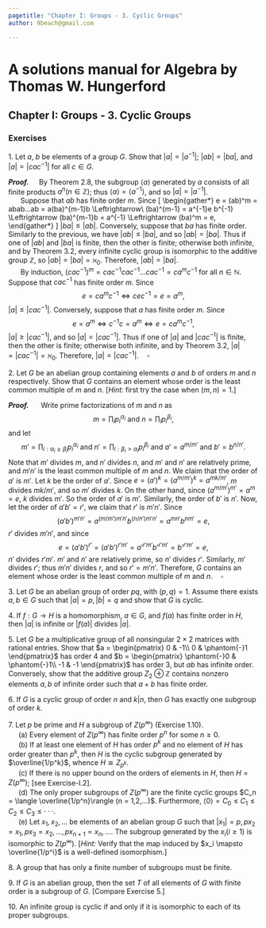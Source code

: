 ```yaml
---
pagetitle: "Chapter I: Groups - 3. Cyclic Groups"
author: 9beach@gmail.com

---
```


# A solutions manual for Algebra by Thomas W. Hungerford
## Chapter I: Groups - 3. Cyclic Groups
### Exercises

1\. Let $a$, $b$ be elements of a group $G$. Show that $|a| = |a^{-1}|$;
$|ab| = |ba|$, and $|a| = |cac^{-1}|$ for all $c\in G$.

**_Proof._**&nbsp;$\quad$By Theorem 2.8, the subgroup $\langle a \rangle$
generated by $a$ consists of all finite products $a^n(n \in \mathbb{Z})$;
thus $\langle a \rangle = \langle a^{-1} \rangle$, and so $|a| = |a^{-1}|$.
\
&nbsp;$\quad$
Suppose that $ab$ has finite order $m$. Since
\[
\begin{gather*}
e = (ab)^m = abab...ab = a(ba)^{m-1}b \Leftrightarrow\\
(ba)^{m-1} = a^{-1}e b^{-1} \Leftrightarrow (ba)^{m-1}b = a^{-1}
\Leftrightarrow (ba)^m = e,
\end{gather*}
\]
$|ba| \le |ab|$. Conversely, suppose that $ba$ has finite order. Similarly
to the previous, we have $|ab| \le |ba|$, and so $|ab| = |ba|$. Thus if one
of $|ab|$ and $|ba|$ is finite, then the other is finite; otherwise both
infinite, and by Theorem 3.2, every infinite cyclic group is isomorphic to
the additive group $\mathbb{Z}$, so $|ab| = |ba| = \aleph_0$. Therefore,
$|ab| = |ba|$.
\
&nbsp;$\quad$
By induction, $(cac^{-1})^m = cac^{-1}cac^{-1}...cac^{-1} = ca^mc^{-1}$
for all $n \in \mathbb{N}$. Suppose that $cac^{-1}$ has finite order $m$.
Since
$$
e = ca^mc^{-1} \Leftrightarrow c e c^{-1} = e = a^m,
$$
$|a| \le |cac^{-1}|$. Conversely, suppose that $a$ has finite order $m$.
Since
$$
e = a^m \Leftrightarrow c^{-1}c = a^m \Leftrightarrow e = ca^mc^{-1},
$$
$|a| \ge |cac^{-1}|$, and so $|a| = |cac^{-1}|$. Thus if one of $|a|$ and
$|cac^{-1}|$ is finite, then the other is finite; otherwise both infinite,
and by Theorem 3.2, $|a| = |cac^{-1}| = \aleph_0$. Therefore, $|a| =
|cac^{-1}|.\quad\square$


2\. Let $G$ be an abelian group containing elements $a$ and $b$ of orders
$m$ and $n$ respectively. Show that $G$ contains an element whose order is
the least common multiple of $m$ and $n$. [_Hint:_ first try the case when
$(m, n) = 1$.]

**_Proof._**&nbsp;$\quad$
Write prime factorizations of $m$ and $n$ as
$$
m=\prod_{i}p_i^{\alpha_i} \text{ and } n=\prod_{i} p_i^{\beta_i},
$$
and let
$$
m'=\prod_{i: \alpha_i \geq \beta_i}p_i^{\alpha_i} \text{ and }
n'=\prod_{i: \beta_i> \alpha_i} p_i^{\beta_i} \text{ and } a'=a^{m/m'}
\text{ and } b'=b^{n/n'}.
$$
Note that $m'$ divides $m$, and $n'$ divides $n$, and $m'$ and $n'$ are
relatively prime, and $m'n'$ is the least common multiple of $m$ and $n$.
We claim that the order of $a'$ is $m'$. Let $k$ be the order of $a'$.
Since $e=(a')^k=(a^{m/m'})^k=a^{mk/m'}$, $m$ divides $mk/m'$, and so $m'$
divides $k$. On the other hand, since $(a^{m/m'})^{m'}=a^m=e$, $k$ divides
$m'$. So the order of $a'$ is $m'$. Similarly, the order of $b'$ is $n'$.
Now, let the order of $a'b' = r'$, we claim that $r'$ is $m'n'$. Since
$$
(a'b')^{m'n'} = a^{(m/m')m'n'}b^{(n/n')m'n'} = a^{mn'}b^{nm'} = e,
$$
$r'$ divides $m'n'$, and since
$$
e = (a'b')^{r'} = (a'b')^{r'm'} = a'^{r'm'}b'^{r'm'} = b'^{r'm'} = e,
$$
$n'$ divides $r'm'$. $m'$ and $n'$ are relatively prime, so $n'$
divides $r'$. Similarly, $m'$ divides $r'$; thus $m'n'$ divides $r$, and
so $r' = m'n'$. Therefore, $G$ contains an element whose order is the
least common multiple of $m$ and $n$.$\quad\square$

3\. Let $G$ be an abelian group of order $pq$, with $(p,q) = 1$. Assume there
exists $a, b \in G$ such that $|a| = p, |b| = q$ and show that $G$ is cyclic.

4\. If $f : G \to H$ is a homomorphism, $a \in G$, and $f(a)$ has finite order in
$H$, then $|a|$ is infinite or $|f(a)|$ divides $|a|$.

5\. Let $G$ be a multiplicative group of all nonsingular $2 × 2$ matrices with rational entries. Show that $a =
\begin{pmatrix}
 0 & -1\\
 0 & \phantom{-}1
\end{pmatrix}$
has order $4$ and $b =
\begin{pmatrix}
 \phantom{-}0 & \phantom{-}1\\
 -1 & -1
\end{pmatrix}$
has order $3$, but $ab$ has infinite order. Conversely, show that the
additive group $Z_2 \oplus \mathbb{Z}$ contains nonzero elements $a, b$ of
infinite order such that $a + b$ has finite order.

6\. If $G$ is a cyclic group of order $n$ and $k|n$, then $G$ has exactly
one subgroup of order $k$.

7\. Let $p$ be prime and $H$ a subgroup of $Z(p^\infty )$ (Exercise 1.10).
\
&nbsp;$\quad$(a) Every element of $Z(p^\infty )$ has finite order $p^n$ for some $n \ge
0$.
\
&nbsp;$\quad$(b) If at least one element of $H$ has order $p^k$ and no
element of $H$ has order greater than $p^k$, then $H$ is the cyclic
subgroup generated by $\overline{1/p^k}$, whence $H \cong Z_{p^k}$.
\
&nbsp;$\quad$(c\) If there is no upper bound on the orders of elements in
$H$, then $H = Z(p^\infty )$; [see Exercise-I.2].
\
&nbsp;$\quad$(d) The only proper subgroups of $Z(p^\infty )$ are the finite
cyclic groups $C_n = \langle \overline{1/p^n}\rangle (n = 1,2,...)$. Furthermore, $\langle 0\rangle
= C_0 \le C_1 \le C_2 \le C_3 \le ···$.
\
&nbsp;$\quad$(e) Let $x_1,x_2,...$ be elements of an abelian group $G$
such that $|x_1| = p, px_2 = x_1, px_3 = x_2,...,px_{n+1} = x_n,....$ The
subgroup generated by the $x_i(i \ge 1)$ is isomorphic to $Z(p^\infty )$. [_Hint:_
Verify that the map induced by $x_i \mapsto \overline{1/p^i}$ is a
well-defined isomorphism.]

8\. A group that has only a finite number of subgroups must be finite.

9\. If $G$ is an abelian group, then the set $T$ of all elements of $G$ with
finite order is a subgroup of $G$. [Compare Exercise 5.]

10\. An infinite group is cyclic if and only if it is isomorphic to each of
its proper subgroups.
